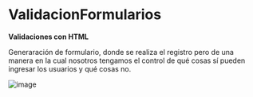 # ValidacionFormularios

**Validaciones con HTML**

Generaración de formulario, donde se realiza el registro pero de una manera en la cual nosotros tengamos el control de qué cosas sí pueden ingresar los usuarios y qué cosas no.

![image](https://github.com/IvoneForero/ValidacionFormularios/assets/79337649/9fce9ea2-7e41-470d-a339-76accdb7f6a5)
